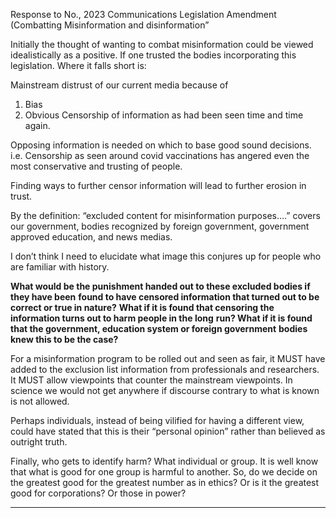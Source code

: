 Response to No., 2023 Communications Legislation Amendment (Combatting
Misinformation and disinformation”

Initially the thought of wanting to combat misinformation could be viewed idealistically as a
positive. If one trusted the bodies incorporating this legislation. Where it falls short is:

Mainstream distrust of our current media because of

1. Bias
2. Obvious Censorship of information as had been seen time and time again.

Opposing information is needed on which to base good sound decisions.  i.e. Censorship
as seen around covid vaccinations has angered even the most conservative and trusting
of people.

Finding ways to further censor information will lead to further erosion in trust.

By the definition: “excluded content for misinformation purposes….” covers our government,
bodies recognized by foreign government, government approved education, and news
medias.

I don’t think I need to elucidate what image this conjures up for people who are familiar
with history.

**What would be the punishment handed out to these excluded bodies if they have been**
**found to have censored information that turned out to be correct or true in nature?**
**What if it is found that censoring the information turns out to harm people in the long**
**run?  What if it is found that the government, education system or foreign government**
**bodies knew this to be the case?**

For a misinformation program to be rolled out and seen as fair, it MUST have added to the
exclusion list information from professionals and researchers. It MUST allow viewpoints that
counter the mainstream viewpoints. In science we would not get anywhere if discourse
contrary to what is known is not allowed.

Perhaps individuals, instead of being vilified for having a different view, could have stated
that this is their “personal opinion” rather than believed as outright truth.

Finally, who gets to identify harm? What individual or group. It is well know that what is
good for one group is harmful to another. So, do we decide on the greatest good for the
greatest number as in ethics? Or is it the greatest good for corporations? Or those in
power?


-----

